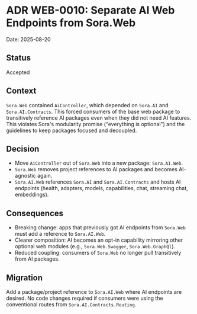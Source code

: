 # ADR WEB-0010: Separate AI Web Endpoints from Sora.Web

Date: 2025-08-20

## Status

Accepted

## Context

`Sora.Web` contained `AiController`, which depended on `Sora.AI` and `Sora.AI.Contracts`. This forced consumers of the base web package to transitively reference AI packages even when they did not need AI features. This violates Sora's modularity promise ("everything is optional") and the guidelines to keep packages focused and decoupled.

## Decision

- Move `AiController` out of `Sora.Web` into a new package: `Sora.AI.Web`.
- `Sora.Web` removes project references to AI packages and becomes AI-agnostic again.
- `Sora.AI.Web` references `Sora.AI` and `Sora.AI.Contracts` and hosts AI endpoints (health, adapters, models, capabilities, chat, streaming chat, embeddings).

## Consequences

- Breaking change: apps that previously got AI endpoints from `Sora.Web` must add a reference to `Sora.AI.Web`.
- Clearer composition: AI becomes an opt-in capability mirroring other optional web modules (e.g., `Sora.Web.Swagger`, `Sora.Web.GraphQl`).
- Reduced coupling: consumers of `Sora.Web` no longer pull transitively from AI packages.

## Migration

Add a package/project reference to `Sora.AI.Web` where AI endpoints are desired. No code changes required if consumers were using the conventional routes from `Sora.AI.Contracts.Routing`.
